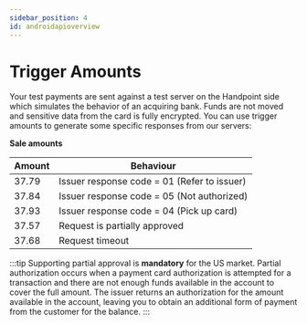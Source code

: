 ```yaml
---
sidebar_position: 4
id: androidapioverview
---
```


# Trigger Amounts 

Your test payments are sent against a test server on the Handpoint side which simulates the behavior of an acquiring bank. Funds are not moved and sensitive data from the card is fully encrypted. You can use trigger amounts to generate some specific responses from our servers:

**Sale amounts**

| Amount      | Behaviour |
| ----------- | ----------- |
| 37.79      | Issuer response code = 01 (Refer to issuer)       |
| 37.84      | Issuer response code = 05 (Not authorized)        |
| 37.93      | Issuer response code = 04 (Pick up card)       |
| 37.57      | Request is partially approved      |
| 37.68      | Request timeout       |

:::tip
Supporting partial approval is **mandatory** for the US market. Partial authorization occurs when a payment card authorization is attempted for a transaction and there are not enough funds available in the account to cover the full amount. The issuer returns an authorization for the amount available in the account, leaving you to obtain an additional form of payment from the customer for the balance.
:::
